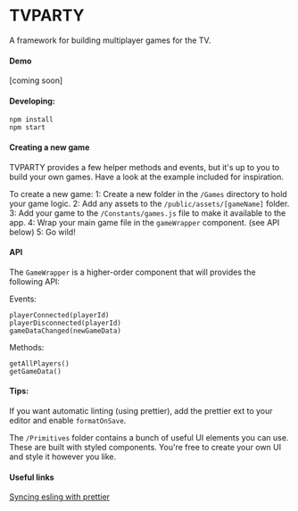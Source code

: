 # TVPARTY
A framework for building multiplayer games for the TV.

#### Demo
[coming soon]

#### Developing:
```
npm install
npm start
```

#### Creating a new game
TVPARTY provides a few helper methods and events, but it's up to you to build your own games. Have a look at the example included for inspiration.

To create a new game:
1: Create a new folder in the `/Games` directory to hold your game logic.
2: Add any assets to the `/public/assets/[gameName]` folder.
3: Add your game to the `/Constants/games.js` file to make it available to the app.
4: Wrap your main game file in the `gameWrapper` component. (see API below)
5: Go wild!

#### API

The `GameWrapper` is a higher-order component that will provides the following API:

Events:
```
playerConnected(playerId)
playerDisconnected(playerId)
gameDataChanged(newGameData)
```

Methods:
```
getAllPlayers()
getGameData()
```

#### Tips:
If you want automatic linting (using prettier), add the prettier ext to your editor and enable `formatOnSave`.

The `/Primitives` folder contains a bunch of useful UI elements you can use. These are built with styled components. You're free to create your own UI and style it however you like.

#### Useful links
[Syncing esling with prettier](https://howtoember.wordpress.com/2017/04/20/syncing-eslint-with-prettier/)